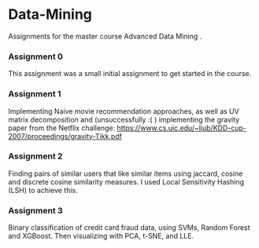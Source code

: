 # Data-Mining
Assignments for the master course Advanced Data Mining . 

### Assignment 0
This assignment was a small initial assignment to get started in the course. 

### Assignment 1
Implementing Naive movie recommendation approaches, as well as UV matrix decomposition and (unsuccessfully :( ) implementing the gravity paper from the Netflix challenge: https://www.cs.uic.edu/~liub/KDD-cup-2007/proceedings/gravity-Tikk.pdf

### Assignment 2
Finding pairs of similar users that like similar items using jaccard, cosine and discrete cosine similarity measures. I used Local Sensitivity Hashing (LSH) to achieve this.

### Assignment 3
Binary classification of credit card fraud data, using SVMs, Random Forest and XGBoost. Then visualizing with PCA, t-SNE, and LLE. 

